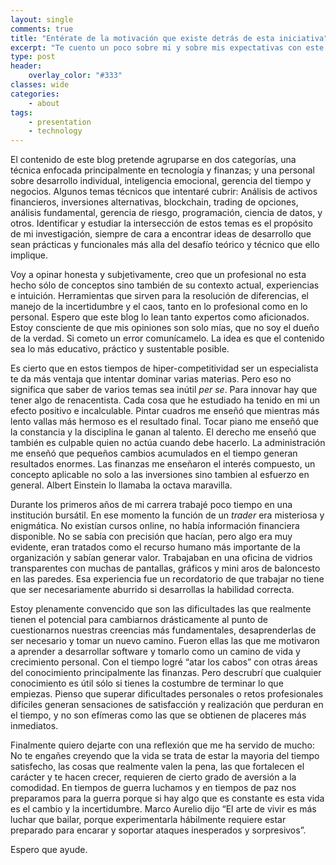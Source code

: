 ```yaml
---
layout: single
comments: true
title: "Entérate de la motivación que existe detrás de esta iniciativa"
excerpt: "Te cuento un poco sobre mi y sobre mis expectativas con este proyecto."
type: post
header:
    overlay_color: "#333"
classes: wide
categories:  
    - about
tags:
    - presentation 
    - technology
---
```


El contenido de este blog pretende agruparse en dos categorías, una técnica enfocada principalmente en tecnología y finanzas; y una personal sobre desarrollo individual, inteligencia emocional, gerencia del tiempo y negocios. Algunos temas técnicos que intentaré cubrir: Análisis de activos financieros, inversiones alternativas, blockchain, trading de opciones, análisis fundamental, gerencia de riesgo, programación, ciencia de datos, y otros. Identificar y estudiar la intersección de estos temas es el propósito de mi investigación, siempre de cara a encontrar ideas de desarrollo que sean prácticas y funcionales más alla del desafío teórico y técnico que ello implique.

Voy a opinar honesta y subjetivamente, creo que un profesional no esta hecho sólo de conceptos sino también de su contexto actual, experiencias e intuición. Herramientas que sirven para la resolución de diferencias, el manejo de la incertidumbre y el caos, tanto en lo profesional como en lo personal. Espero que este blog lo lean tanto expertos como aficionados. Estoy consciente de que mis opiniones son solo mías, que no soy el dueño de la verdad. Si cometo un error comunícamelo. La idea es que el contenido sea lo más educativo, práctico y sustentable posible. 

Es cierto que en estos tiempos de hiper-competitividad ser un especialista te da más ventaja que intentar dominar varias materias. Pero eso no significa que saber de varios temas sea inútil *per se*. Para innovar hay que tener algo de renacentista. Cada cosa que he estudiado ha tenido en mi un efecto positivo e incalculable. Pintar cuadros me enseñó que mientras más lento vallas más hermoso es el resultado final. Tocar piano me enseñó que la constancia y la disciplina le ganan al talento. El derecho me enseñó que también es culpable quien no actúa cuando debe hacerlo. La administración me enseñó que pequeños cambios acumulados en el tiempo generan resultados enormes. Las finanzas me enseñaron el interés compuesto, un concepto aplicable no solo a las inversiones sino tambien al esfuerzo en general. Albert Einstein lo llamaba la octava maravilla. 

Durante los primeros años de mi carrera trabajé poco tiempo en una institución bursátil. En ese momento la función de un *trader* era misteriosa y enigmática. No existían cursos online, no había información financiera disponible. No se sabía con precisión que hacían, pero algo era muy evidente, eran tratados como el recurso humano más importante de la organización y sabían generar valor. Trabajaban en una oficina de vidrios transparentes con muchas de pantallas, gráficos y mini aros de baloncesto en las paredes. Esa experiencia fue un recordatorio de que trabajar no tiene que ser necesariamente aburrido si desarrollas la habilidad correcta.

Estoy plenamente convencido que son las dificultades las que realmente tienen el potencial para cambiarnos drásticamente al punto de cuestionarnos nuestras creencias más fundamentales, desaprenderlas de ser necesario y tomar un nuevo camino. Fueron ellas las que me motivaron a aprender a desarrollar software y tomarlo como un camino de vida y crecimiento personal. Con el tiempo logré “atar los cabos” con otras áreas del conocimiento principalmente las finanzas. Pero descrubrí que cualquier conocimiento es útil sólo si tienes la costumbre de terminar lo que empiezas. Pienso que superar dificultades personales o retos profesionales difíciles generan sensaciones de satisfacción y realización que perduran en el tiempo, y no son efímeras como las que se obtienen de placeres más inmediatos.

Finalmente quiero dejarte con una reflexión que me ha servido de mucho: No te engañes creyendo que la vida se trata de estar la mayoria del tiempo satisfecho, las cosas que realmente valen la pena, las que fortalecen el carácter y te hacen crecer, requieren de cierto grado de aversión a la comodidad. En tiempos de guerra luchamos y en tiempos de paz nos preparamos para la guerra porque si hay algo que es constante es esta vida es el cambio y la incertidumbre. Marco Aurelio dijo “El arte de vivir es más luchar que bailar, porque experimentarla hábilmente requiere estar preparado para encarar y soportar ataques inesperados y sorpresivos”.

Espero que ayude. 
